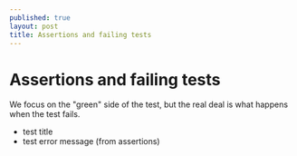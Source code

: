 ```yaml
---
published: true
layout: post
title: Assertions and failing tests
---
```


# Assertions and failing tests

We focus on the "green" side of the test, but the real deal is what happens when the test fails.

* test title
* test error message (from assertions)